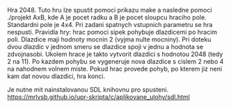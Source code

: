 Hra 2048. Tuto hru lze spustit pomoci prikazu make a nasledne pomoci ./projekt AxB, kde A je pocet radku a B je pocet sloupcu hraciho pole. Standardni pole je 4x4. Pri zadani spatnych vstupnich parametru se hra nespusti. Pravidla hry: hrac pomoci sipek pohybuje dlazdicemi po hracim poli. Dlazdice maji hodnoty mocnin 2 (vyjma nulte mocniny). Pri doteku dvou dlazdic v jednom smeru se dlazdice spoji v jednu a hodnota se zdvojnasobi. Ukolem hrace je takto vytvorit dlazdici s hodnotou 2048 (tedy 2 na 11). Po kazdem pohybu se vygeneruje nova dlazdice s cislem 2 nebo 4 na nahodnem volnem miste. Pokud hrac provede pohyb, po kterem jiz neni kam dat novou dlazdici, hra konci. 

Je nutne mit nainstalovanou SDL knihovnu pro spusteni. https://mrlvsb.github.io/upr-skripta/c/aplikovane_ulohy/sdl.html
